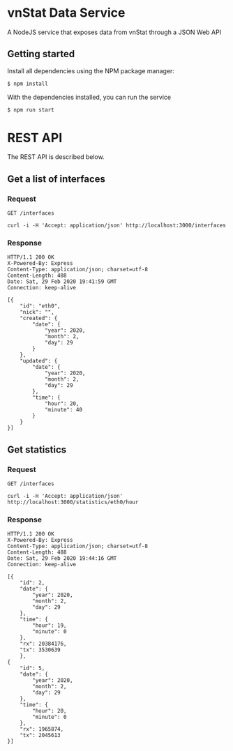 
# vnStat Data Service

A NodeJS service that exposes data from vnStat through a JSON Web API

## Getting started
Install all dependencies using the NPM package manager:

```bash
$ npm install
```

With the dependencies installed, you can run the service

```bash
$ npm run start
```

# REST API

The REST API is described below.

## Get a list of interfaces

### Request

`GET /interfaces`

    curl -i -H 'Accept: application/json' http://localhost:3000/interfaces

### Response

    HTTP/1.1 200 OK
    X-Powered-By: Express
    Content-Type: application/json; charset=utf-8
    Content-Length: 488
    Date: Sat, 29 Feb 2020 19:41:59 GMT
    Connection: keep-alive

    [{
        "id": "eth0",
        "nick": "",
        "created": {
            "date": {
                "year": 2020,
                "month": 2,
                "day": 29
            }
        },
        "updated": {
            "date": {
                "year": 2020,
                "month": 2,
                "day": 29
            },
            "time": {
                "hour": 20,
                "minute": 40
            }
        }
    }]

## Get statistics

### Request

`GET /interfaces`

    curl -i -H 'Accept: application/json' http://localhost:3000/statistics/eth0/hour

### Response

    HTTP/1.1 200 OK
    X-Powered-By: Express
    Content-Type: application/json; charset=utf-8
    Content-Length: 488
    Date: Sat, 29 Feb 2020 19:44:16 GMT
    Connection: keep-alive

    [{
        "id": 2,
        "date": {
            "year": 2020,
            "month": 2,
            "day": 29
        },
        "time": {
            "hour": 19,
            "minute": 0
        },
        "rx": 20384176,
        "tx": 3530639
        },
    {
        "id": 5,
        "date": {
            "year": 2020,
            "month": 2,
            "day": 29
        },
        "time": {
            "hour": 20,
            "minute": 0
        },
        "rx": 1965874,
        "tx": 2045613
    }]

